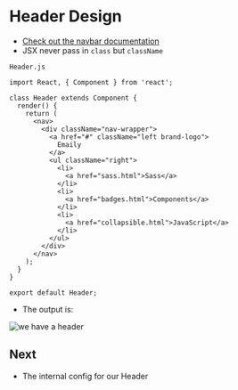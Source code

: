# Header Design
* [Check out the navbar documentation](http://materializecss.com/navbar.html)
* JSX never pass in `class` but `className`

`Header.js`

```
import React, { Component } from 'react';

class Header extends Component {
  render() {
    return (
      <nav>
        <div className="nav-wrapper">
          <a href="#" className="left brand-logo">
            Emaily
          </a>
          <ul className="right">
            <li>
              <a href="sass.html">Sass</a>
            </li>
            <li>
              <a href="badges.html">Components</a>
            </li>
            <li>
              <a href="collapsible.html">JavaScript</a>
            </li>
          </ul>
        </div>
      </nav>
    );
  }
}

export default Header;
```

* The output is:

![we have a header](https://i.imgur.com/lFR5wkJ.png)

## Next
* The internal config for our Header

